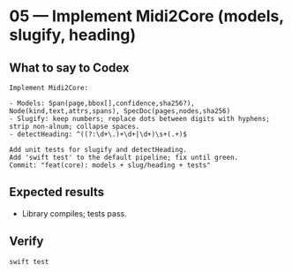 # 05 — Implement Midi2Core (models, slugify, heading)

## What to say to Codex
```
Implement Midi2Core:

- Models: Span(page,bbox[],confidence,sha256?), Node(kind,text,attrs,spans), SpecDoc(pages,nodes,sha256)
- Slugify: keep numbers; replace dots between digits with hyphens; strip non-alnum; collapse spaces.
- detectHeading: ^((?:\d+\.)+\d+|\d+)\s+(.+)$

Add unit tests for slugify and detectHeading.
Add 'swift test' to the default pipeline; fix until green.
Commit: "feat(core): models + slug/heading + tests"
```
## Expected results
- Library compiles; tests pass.

## Verify
```bash
swift test
```
